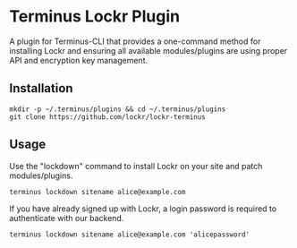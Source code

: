 # Terminus Lockr Plugin

A plugin for Terminus-CLI that provides a one-command method for
installing Lockr and ensuring all available modules/plugins are
using proper API and encryption key management.

## Installation

```
mkdir -p ~/.terminus/plugins && cd ~/.terminus/plugins
git clone https://github.com/lockr/lockr-terminus
```

## Usage

Use the "lockdown" command to install Lockr on your site and patch
modules/plugins.

```
terminus lockdown sitename alice@example.com
```

If you have already signed up with Lockr, a login password is required
to authenticate with our backend.

```
terminus lockdown sitename alice@example.com 'alicepassword'
```

